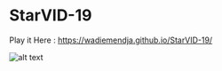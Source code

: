 # StarVID-19

Play it Here : https://wadiemendja.github.io/StarVID-19/

![alt text](https://imgur.com/vSLQNH5.gif)

